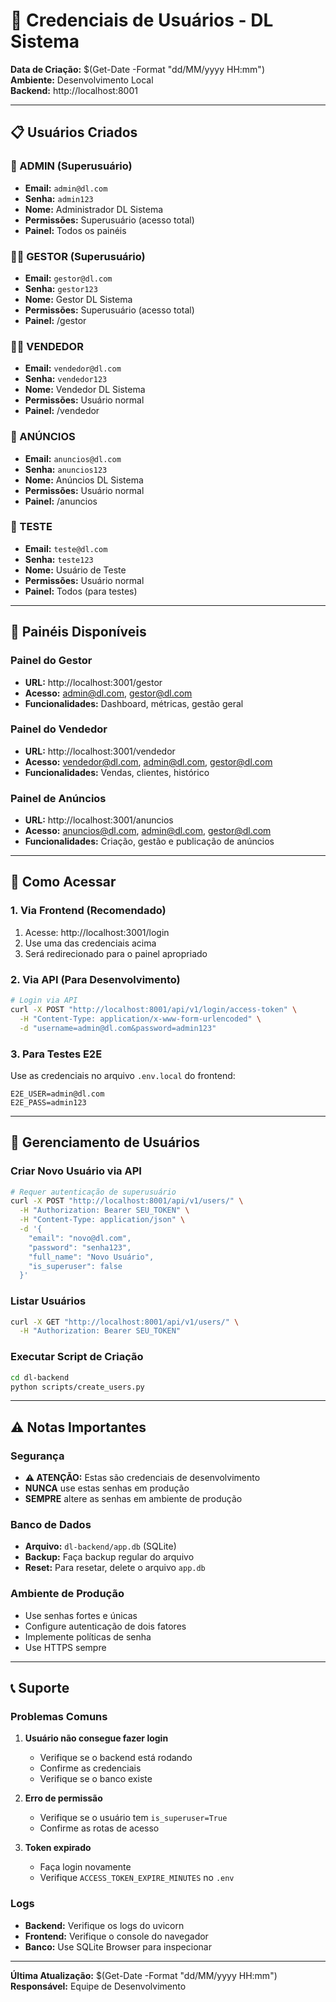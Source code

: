 # 🔐 Credenciais de Usuários - DL Sistema

**Data de Criação:** $(Get-Date -Format "dd/MM/yyyy HH:mm")  
**Ambiente:** Desenvolvimento Local  
**Backend:** http://localhost:8001

---

## 📋 Usuários Criados

### **👑 ADMIN (Superusuário)**
- **Email:** `admin@dl.com`
- **Senha:** `admin123`
- **Nome:** Administrador DL Sistema
- **Permissões:** Superusuário (acesso total)
- **Painel:** Todos os painéis

### **👨‍💼 GESTOR (Superusuário)**
- **Email:** `gestor@dl.com`
- **Senha:** `gestor123`
- **Nome:** Gestor DL Sistema
- **Permissões:** Superusuário (acesso total)
- **Painel:** /gestor

### **👨‍💼 VENDEDOR**
- **Email:** `vendedor@dl.com`
- **Senha:** `vendedor123`
- **Nome:** Vendedor DL Sistema
- **Permissões:** Usuário normal
- **Painel:** /vendedor

### **📢 ANÚNCIOS**
- **Email:** `anuncios@dl.com`
- **Senha:** `anuncios123`
- **Nome:** Anúncios DL Sistema
- **Permissões:** Usuário normal
- **Painel:** /anuncios

### **🧪 TESTE**
- **Email:** `teste@dl.com`
- **Senha:** `teste123`
- **Nome:** Usuário de Teste
- **Permissões:** Usuário normal
- **Painel:** Todos (para testes)

---

## 🎯 Painéis Disponíveis

### **Painel do Gestor**
- **URL:** http://localhost:3001/gestor
- **Acesso:** admin@dl.com, gestor@dl.com
- **Funcionalidades:** Dashboard, métricas, gestão geral

### **Painel do Vendedor**
- **URL:** http://localhost:3001/vendedor
- **Acesso:** vendedor@dl.com, admin@dl.com, gestor@dl.com
- **Funcionalidades:** Vendas, clientes, histórico

### **Painel de Anúncios**
- **URL:** http://localhost:3001/anuncios
- **Acesso:** anuncios@dl.com, admin@dl.com, gestor@dl.com
- **Funcionalidades:** Criação, gestão e publicação de anúncios

---

## 🚀 Como Acessar

### **1. Via Frontend (Recomendado)**
1. Acesse: http://localhost:3001/login
2. Use uma das credenciais acima
3. Será redirecionado para o painel apropriado

### **2. Via API (Para Desenvolvimento)**
```bash
# Login via API
curl -X POST "http://localhost:8001/api/v1/login/access-token" \
  -H "Content-Type: application/x-www-form-urlencoded" \
  -d "username=admin@dl.com&password=admin123"
```

### **3. Para Testes E2E**
Use as credenciais no arquivo `.env.local` do frontend:
```env
E2E_USER=admin@dl.com
E2E_PASS=admin123
```

---

## 🔧 Gerenciamento de Usuários

### **Criar Novo Usuário via API**
```bash
# Requer autenticação de superusuário
curl -X POST "http://localhost:8001/api/v1/users/" \
  -H "Authorization: Bearer SEU_TOKEN" \
  -H "Content-Type: application/json" \
  -d '{
    "email": "novo@dl.com",
    "password": "senha123",
    "full_name": "Novo Usuário",
    "is_superuser": false
  }'
```

### **Listar Usuários**
```bash
curl -X GET "http://localhost:8001/api/v1/users/" \
  -H "Authorization: Bearer SEU_TOKEN"
```

### **Executar Script de Criação**
```bash
cd dl-backend
python scripts/create_users.py
```

---

## ⚠️ Notas Importantes

### **Segurança**
- **⚠️ ATENÇÃO:** Estas são credenciais de desenvolvimento
- **NUNCA** use estas senhas em produção
- **SEMPRE** altere as senhas em ambiente de produção

### **Banco de Dados**
- **Arquivo:** `dl-backend/app.db` (SQLite)
- **Backup:** Faça backup regular do arquivo
- **Reset:** Para resetar, delete o arquivo `app.db`

### **Ambiente de Produção**
- Use senhas fortes e únicas
- Configure autenticação de dois fatores
- Implemente políticas de senha
- Use HTTPS sempre

---

## 📞 Suporte

### **Problemas Comuns**
1. **Usuário não consegue fazer login**
   - Verifique se o backend está rodando
   - Confirme as credenciais
   - Verifique se o banco existe

2. **Erro de permissão**
   - Verifique se o usuário tem `is_superuser=True`
   - Confirme as rotas de acesso

3. **Token expirado**
   - Faça login novamente
   - Verifique `ACCESS_TOKEN_EXPIRE_MINUTES` no `.env`

### **Logs**
- **Backend:** Verifique os logs do uvicorn
- **Frontend:** Verifique o console do navegador
- **Banco:** Use SQLite Browser para inspecionar

---

**Última Atualização:** $(Get-Date -Format "dd/MM/yyyy HH:mm")  
**Responsável:** Equipe de Desenvolvimento 